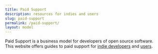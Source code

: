 ```yaml
---
title: Paid Support
description: resources for indies and users
slug: paid-support
permalink: /paid-support/
layout: model
---
```


Paid Support is a business model for developers of open source software.  This website offers guides to paid support for [indie developers](./indies) and [users](./users).
